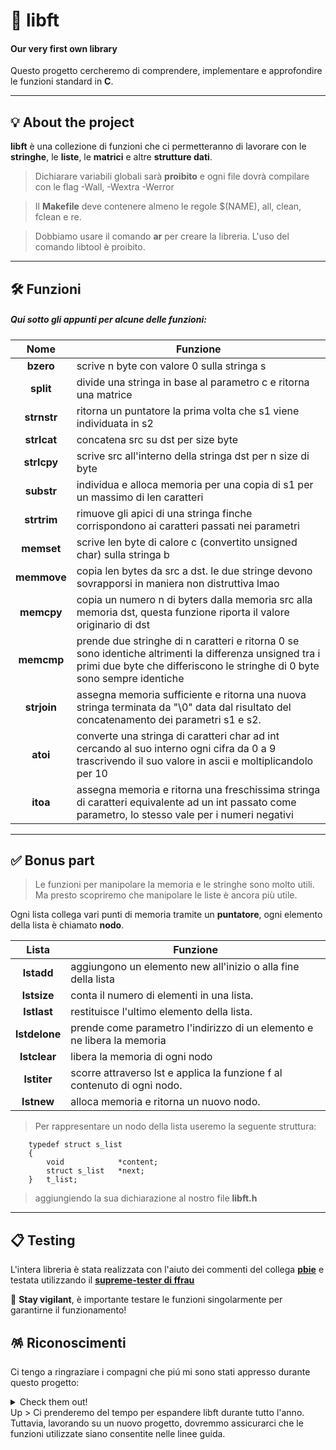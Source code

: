 # 📖 libft
####  Our very first own library
Questo progetto cercheremo di comprendere, implementare e approfondire le funzioni standard in **C**.

------------

## 💡 About the project

**libft** è una collezione di funzioni che ci permetteranno di lavorare con le **stringhe**, le **liste**, le **matrici** e altre **strutture dati**.

> Dichiarare variabili globali sarà **proibito** e ogni file dovrà compilare con le flag  -Wall, -Wextra -Werror

> Il **Makefile** deve contenere almeno le regole $(NAME), all, clean, fclean e re.

> Dobbiamo usare il comando **ar** per creare la libreria. L'uso del comando libtool è proibito.

------------

## 🛠️ Funzioni

 ##### Qui sotto gli appunti per alcune delle funzioni:

|    Nome     | Funzione                                                                                                                                                                             |
|:-----------:|--------------------------------------------------------------------------------------------------------------------------------------------------------------------------------------|
|  **bzero**  | scrive n byte con valore 0 sulla stringa s                                                                                                                                           |
|  **split**  | divide una stringa in base al parametro c e ritorna una matrice                                                                                                                      |
| **strnstr** | ritorna un puntatore la prima volta che s1 viene individuata in s2                                                                                                                   |
| **strlcat** | concatena src su dst per size byte                                                                                                                                                   |
| **strlcpy** | scrive src all'interno della stringa dst per n size di byte                                                                                                                          |
| **substr**  | individua e alloca memoria per una copia di s1 per un massimo di len caratteri                                                                                                       |
| **strtrim** | rimuove gli apici di una stringa finche corrispondono ai caratteri passati nei parametri                                                                                             |
| **memset**  | scrive len byte di calore c (convertito unsigned char) sulla stringa b                                                                                                               |
| **memmove** | copia len bytes da src a dst. le due stringe devono sovrapporsi in maniera non distruttiva lmao                                                                                      |
| **memcpy**  | copia un numero n di byters dalla memoria src alla memoria dst, questa funzione riporta il valore originario di dst                                                                  |
| **memcmp**  | prende due stringhe di n caratteri e ritorna 0 se sono identiche altrimenti la differenza unsigned tra i primi due byte che differiscono le stringhe di 0 byte sono sempre identiche |
| **strjoin** | assegna memoria sufficiente e ritorna una nuova stringa terminata da "\0" data dal risultato del concatenamento dei parametri s1 e s2.                                               |
|  **atoi**   | converte una stringa di caratteri char ad int cercando al suo interno ogni cifra da 0 a 9 trascrivendo il suo valore in ascii e moltiplicandolo per 10                               |
|  **itoa**   | assegna memoria e ritorna una freschissima stringa di caratteri equivalente ad un int passato come parametro, lo stesso vale per i numeri negativi                                   |

------------

## ✅ Bonus part

> Le funzioni per manipolare la memoria e le stringhe sono molto utili. 
Ma presto scopriremo che manipolare le liste è ancora più utile.

Ogni lista collega vari punti di memoria tramite un **puntatore**, ogni elemento della lista è chiamato **nodo**.

|     Lista     | Funzione                                                                 |
|:-------------:|--------------------------------------------------------------------------|
|  **lstadd**   | aggiungono un elemento new all'inizio o alla fine della lista            |
|  **lstsize**  | conta il numero di elementi in una lista.                                |
|  **lstlast**  | restituisce l'ultimo elemento della lista.                               |
| **lstdelone** | prende come parametro l'indirizzo di un elemento e ne libera la memoria  |
| **lstclear**  | libera la memoria di ogni nodo                                           |
|  **lstiter**  | scorre attraverso lst e applica la funzione f al contenuto di ogni nodo. |
|  **lstnew**   | alloca memoria e ritorna un nuovo nodo.                                  |

> Per rappresentare un nodo della lista useremo la seguente struttura:
 
        typedef struct s_list
        {
            void			*content;
            struct s_list	*next;
        }	t_list;

> aggiungiendo la sua dichiarazione al nostro file **libft.h**

------------

## 📋 Testing

L'intera libreria è stata realizzata con l'aiuto dei commenti del collega **[pbie](https://github.com/pbie42/libft42commented)**
e testata utilizzando il [**supreme-tester di ffrau**](https://github.com/FranFrau/Supreme-Tester-Libft)

🚨 **Stay vigilant**, è importante testare le funzioni singolarmente per garantirne il funzionamento!

## 🪅 Riconoscimenti

Ci tengo a ringraziare i compagni che piú mi sono stati appresso durante questo progetto:

 <details>

  <summary> Check them out! </summary>

* https://github.com/stenterello
* https://github.com/mcapalbo
* https://github.com/lmorelli333
* https://github.com/equadrin
* https://github.com/TizianoPiras
* https://github.com/misidori

</details>
Up
> Ci prenderemo del tempo per espandere libft durante tutto l'anno.
Tuttavia, lavorando su un nuovo progetto, dovremmo assicurarci
che le funzioni utilizzate siano consentite nelle linee guida.
